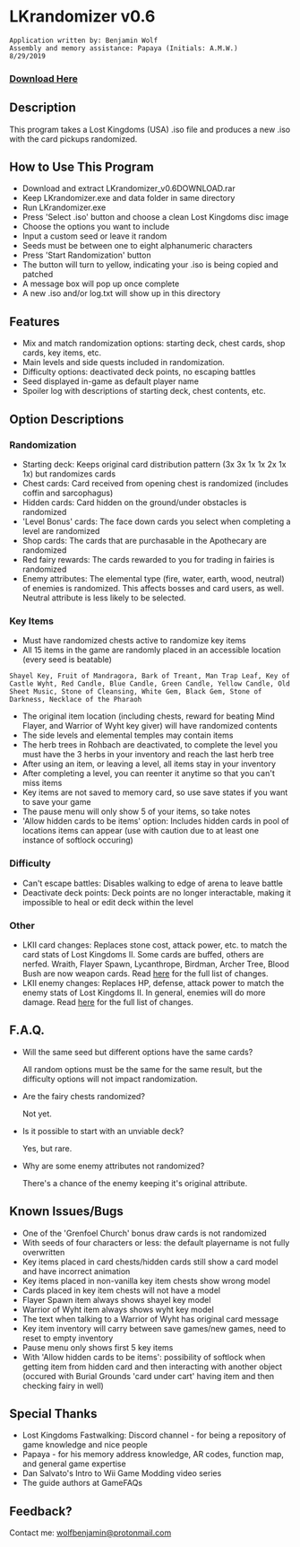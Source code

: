 # LKrandomizer v0.6
~~~
Application written by: Benjamin Wolf
Assembly and memory assistance: Papaya (Initials: A.M.W.)
8/29/2019
~~~
### [Download Here](https://github.com/BenjWolf/LKrandomizer/releases/download/v0.6/LKrandomizer_v0.6DOWNLOAD.rar)
## Description

This program takes a Lost Kingdoms (USA) .iso file and produces a new .iso with the card pickups randomized.

## How to Use This Program

* Download and extract LKrandomizer_v0.6DOWNLOAD.rar
* Keep LKrandomizer.exe and data folder in same directory
* Run LKrandomizer.exe
* Press 'Select .iso' button and choose a clean Lost Kingdoms disc image
* Choose the options you want to include
* Input a custom seed or leave it random
* Seeds must be between one to eight alphanumeric characters
* Press 'Start Randomization' button
* The button will turn to yellow, indicating your .iso is being copied and patched
* A message box will pop up once complete
* A new .iso and/or log.txt will show up in this directory

## Features

* Mix and match randomization options: starting deck, chest cards, shop cards, key items, etc.
* Main levels and side quests included in randomization.
* Difficulty options: deactivated deck points, no escaping battles
* Seed displayed in-game as default player name
* Spoiler log with descriptions of starting deck, chest contents, etc.

## Option Descriptions

### Randomization

* Starting deck: Keeps original card distribution pattern (3x 3x 1x 1x 2x 1x 1x) but randomizes cards
* Chest cards: Card received from opening chest is randomized (includes coffin and sarcophagus)
* Hidden cards: Card hidden on the ground/under obstacles is randomized
* 'Level Bonus' cards: The face down cards you select when completing a level are randomized
* Shop cards: The cards that are purchasable in the Apothecary are randomized
* Red fairy rewards: The cards rewarded to you for trading in fairies is randomized
* Enemy attributes: The elemental type (fire, water, earth, wood, neutral) of enemies is randomized. This affects bosses and card users, as well. Neutral attribute is less likely to be selected.

### Key Items

* Must have randomized chests active to randomize key items
* All 15 items in the game are randomly placed in an accessible location (every seed is beatable)
~~~
Shayel Key, Fruit of Mandragora, Bark of Treant, Man Trap Leaf, Key of Castle Wyht, Red Candle, Blue Candle, Green Candle, Yellow Candle, Old Sheet Music, Stone of Cleansing, White Gem, Black Gem, Stone of Darkness, Necklace of the Pharaoh
~~~
* The original item location (including chests, reward for beating Mind Flayer, and Warrior of Wyht key giver) will have randomized contents
* The side levels and elemental temples may contain items
* The herb trees in Rohbach are deactivated, to complete the level you must have the 3 herbs in your inventory and reach the last herb tree
* After using an item, or leaving a level, all items stay in your inventory
* After completing a level, you can reenter it anytime so that you can't miss items
* Key items are not saved to memory card, so use save states if you want to save your game
* The pause menu will only show 5 of your items, so take notes
* 'Allow hidden cards to be items' option: Includes hidden cards in pool of locations items can appear (use with caution due to at least one instance of softlock occuring)

### Difficulty

* Can't escape battles: Disables walking to edge of arena to leave battle
* Deactivate deck points: Deck points are no longer interactable, making it impossible to heal or edit deck within the level

### Other

* LKII card changes: Replaces stone cost, attack power, etc. to match the card stats of Lost Kingdoms II. Some cards are buffed, others are nerfed. Wraith, Flayer Spawn, Lycanthrope, Birdman, Archer Tree, Blood Bush are now weapon cards. Read [here](https://github.com/BenjWolf/LKrandomizer/blob/master/lk2cardChanges.txt) for the full list of changes.
* LKII enemy changes: Replaces HP, defense, attack power to match the enemy stats of Lost Kingdoms II. In general, enemies will do more damage. Read [here](https://github.com/BenjWolf/LKrandomizer/blob/master/lk2enemyChanges.txt) for the full list of changes.

## F.A.Q.

* Will the same seed but different options have the same cards?

  All random options must be the same for the same result, but the difficulty options will not impact randomization.
  
* Are the fairy chests randomized?

  Not yet.
  
* Is it possible to start with an unviable deck?

  Yes, but rare.
  
* Why are some enemy attributes not randomized?

  There's a chance of the enemy keeping it's original attribute.

## Known Issues/Bugs

* One of the 'Grenfoel Church' bonus draw cards is not randomized
* With seeds of four characters or less: the default playername is not fully overwritten
* Key items placed in card chests/hidden cards still show a card model and have incorrect animation
* Key items placed in non-vanilla key item chests show wrong model
* Cards placed in key item chests will not have a model
* Flayer Spawn item always shows shayel key model
* Warrior of Wyht item always shows wyht key model 
* The text when talking to a Warrior of Wyht has original card message
* Key item inventory will carry between save games/new games, need to reset to empty inventory
* Pause menu only shows first 5 key items
* With 'Allow hidden cards to be items': possibility of softlock when getting item from hidden card and then interacting with another object (occured with Burial Grounds 'card under cart' having item and then checking fairy in well) 

## Special Thanks

* Lost Kingdoms Fastwalking: Discord channel - for being a repository of game knowledge and nice people
* Papaya - for his memory address knowledge, AR codes, function map, and general game expertise
* Dan Salvato's Intro to Wii Game Modding video series
* The guide authors at GameFAQs

## Feedback?

Contact me:
wolfbenjamin@protonmail.com
